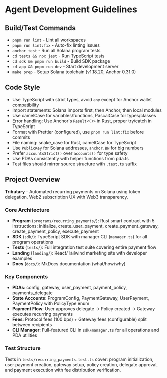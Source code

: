 # Agent Development Guidelines

## Build/Test Commands

- `pnpm run lint` - Lint all workspaces
- `pnpm run lint:fix` - Auto-fix linting issues
- `anchor test` - Run all Solana program tests
- `cd tests && npx jest` - Run TypeScript tests
- `cd sdk && pnpm run build` - Build SDK package
- `cd app && pnpm run dev` - Start development server
- `make prep` - Setup Solana toolchain (v1.18.20, Anchor 0.31.0)

## Code Style

- Use TypeScript with strict types, avoid `any` except for Anchor wallet compatibility
- Import statements: Solana imports first, then Anchor, then local modules
- Use camelCase for variables/functions, PascalCase for types/classes
- Error handling: Use Anchor's `Result<()>` in Rust, proper try/catch in TypeScript
- Format with Prettier (configured), use `pnpm run lint:fix` before commits
- File naming: snake_case for Rust, camelCase for TypeScript
- Use `PublicKey` for Solana addresses, `anchor.BN` for big numbers
- Prefer `accountsStrict()` over `accounts()` for type safety
- Use PDAs consistently with helper functions from pda.ts
- Test files should mirror source structure with `.test.ts` suffix

## Project Overview

**Tributary** - Automated recurring payments on Solana using token delegation. Web2 subscription UX with Web3 transparency.

### Core Architecture

- **Program** (`programs/recurring_payments/`): Rust smart contract with 5 instructions: initialize, create_user_payment, create_payment_gateway, create_payment_policy, execute_payment
- **SDK** (`sdk/`): TypeScript SDK with manager CLI (`manager.ts`) for all program operations
- **Tests** (`tests/`): Full integration test suite covering entire payment flow
- **Landing** (`landing/`): React/Tailwind marketing site with developer examples
- **Docs** (`docs/`): MkDocs documentation (what/how/why)

### Key Components

- **PDAs**: config, gateway, user_payment, payment_policy, payments_delegate
- **State Accounts**: ProgramConfig, PaymentGateway, UserPayment, PaymentPolicy with PolicyType enum
- **Payment Flow**: User approves delegate → Policy created → Gateway executes recurring payments
- **Fees**: Protocol fees (100 bps) + Gateway fees (configurable) split between recipients
- **CLI Manager**: Full-featured CLI in `sdk/manager.ts` for all operations and PDA utilities

### Test Structure

Tests in `tests/recurring_payments.test.ts` cover: program initialization, user payment creation, gateway setup, policy creation, delegate approval, and payment execution with fee distribution verification.
